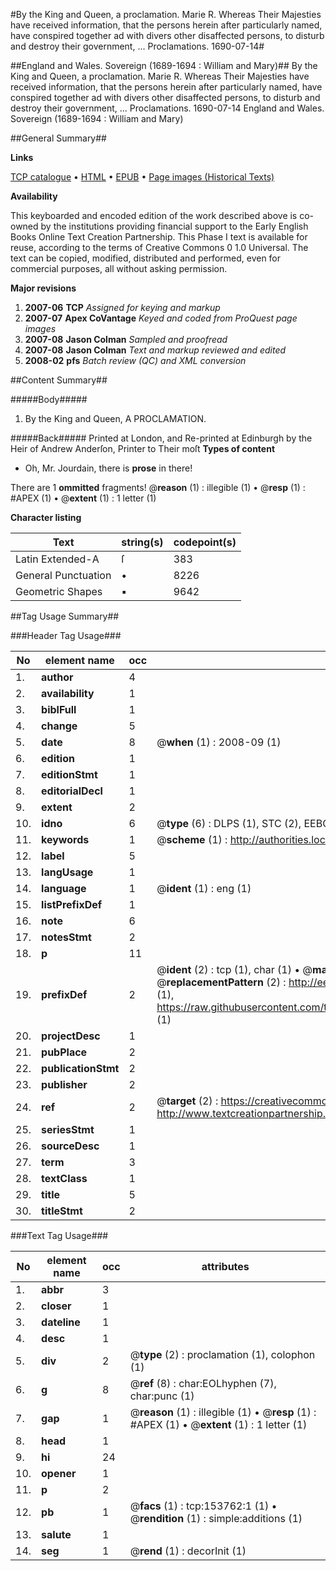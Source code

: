 #By the King and Queen, a proclamation. Marie R. Whereas Their Majesties have received information, that the persons herein after particularly named, have conspired together ad with divers other disaffected persons, to disturb and destroy their government, ... Proclamations. 1690-07-14#

##England and Wales. Sovereign (1689-1694 : William and Mary)##
By the King and Queen, a proclamation. Marie R. Whereas Their Majesties have received information, that the persons herein after particularly named, have conspired together ad with divers other disaffected persons, to disturb and destroy their government, ...
Proclamations. 1690-07-14
England and Wales. Sovereign (1689-1694 : William and Mary)

##General Summary##

**Links**

[TCP catalogue](http://www.ota.ox.ac.uk/tcp/)  • 
[HTML](http://tei.it.ox.ac.uk/tcp/Texts-HTML/free/A96/A96582.html)  • 
[EPUB](http://tei.it.ox.ac.uk/tcp/Texts-EPUB/free/A96/A96582.epub) • 
[Page images (Historical Texts)](https://data.historicaltexts.jisc.ac.uk/view?pubId=eebo-99896068e&pageId=eebo-99896068e-153762-1)

**Availability**

This keyboarded and encoded edition of the
	       work described above is co-owned by the institutions
	       providing financial support to the Early English Books
	       Online Text Creation Partnership. This Phase I text is
	       available for reuse, according to the terms of Creative
	       Commons 0 1.0 Universal. The text can be copied,
	       modified, distributed and performed, even for
	       commercial purposes, all without asking permission.

**Major revisions**

1. __2007-06__ __TCP__ *Assigned for keying and markup*
1. __2007-07__ __Apex CoVantage__ *Keyed and coded from ProQuest page images*
1. __2007-08__ __Jason Colman__ *Sampled and proofread*
1. __2007-08__ __Jason Colman__ *Text and markup reviewed and edited*
1. __2008-02__ __pfs__ *Batch review (QC) and XML conversion*

##Content Summary##

#####Body#####

1. By the King and Queen, A PROCLAMATION.

#####Back#####
Printed at London, and Re-printed at Edinburgh by the Heir of Andrew Anderſon, Printer to Their moſt
**Types of content**

  * Oh, Mr. Jourdain, there is **prose** in there!

There are 1 **ommitted** fragments! 
 @__reason__ (1) : illegible (1)  •  @__resp__ (1) : #APEX (1)  •  @__extent__ (1) : 1 letter (1)

**Character listing**


|Text|string(s)|codepoint(s)|
|---|---|---|
|Latin Extended-A|ſ|383|
|General Punctuation|•|8226|
|Geometric Shapes|▪|9642|

##Tag Usage Summary##

###Header Tag Usage###

|No|element name|occ|attributes|
|---|---|---|---|
|1.|__author__|4||
|2.|__availability__|1||
|3.|__biblFull__|1||
|4.|__change__|5||
|5.|__date__|8| @__when__ (1) : 2008-09 (1)|
|6.|__edition__|1||
|7.|__editionStmt__|1||
|8.|__editorialDecl__|1||
|9.|__extent__|2||
|10.|__idno__|6| @__type__ (6) : DLPS (1), STC (2), EEBO-CITATION (1), PROQUEST (1), VID (1)|
|11.|__keywords__|1| @__scheme__ (1) : http://authorities.loc.gov/ (1)|
|12.|__label__|5||
|13.|__langUsage__|1||
|14.|__language__|1| @__ident__ (1) : eng (1)|
|15.|__listPrefixDef__|1||
|16.|__note__|6||
|17.|__notesStmt__|2||
|18.|__p__|11||
|19.|__prefixDef__|2| @__ident__ (2) : tcp (1), char (1)  •  @__matchPattern__ (2) : ([0-9\-]+):([0-9IVX]+) (1), (.+) (1)  •  @__replacementPattern__ (2) : http://eebo.chadwyck.com/downloadtiff?vid=$1&page=$2 (1), https://raw.githubusercontent.com/textcreationpartnership/Texts/master/tcpchars.xml#$1 (1)|
|20.|__projectDesc__|1||
|21.|__pubPlace__|2||
|22.|__publicationStmt__|2||
|23.|__publisher__|2||
|24.|__ref__|2| @__target__ (2) : https://creativecommons.org/publicdomain/zero/1.0/ (1), http://www.textcreationpartnership.org/docs/. (1)|
|25.|__seriesStmt__|1||
|26.|__sourceDesc__|1||
|27.|__term__|3||
|28.|__textClass__|1||
|29.|__title__|5||
|30.|__titleStmt__|2||


###Text Tag Usage###

|No|element name|occ|attributes|
|---|---|---|---|
|1.|__abbr__|3||
|2.|__closer__|1||
|3.|__dateline__|1||
|4.|__desc__|1||
|5.|__div__|2| @__type__ (2) : proclamation (1), colophon (1)|
|6.|__g__|8| @__ref__ (8) : char:EOLhyphen (7), char:punc (1)|
|7.|__gap__|1| @__reason__ (1) : illegible (1)  •  @__resp__ (1) : #APEX (1)  •  @__extent__ (1) : 1 letter (1)|
|8.|__head__|1||
|9.|__hi__|24||
|10.|__opener__|1||
|11.|__p__|2||
|12.|__pb__|1| @__facs__ (1) : tcp:153762:1 (1)  •  @__rendition__ (1) : simple:additions (1)|
|13.|__salute__|1||
|14.|__seg__|1| @__rend__ (1) : decorInit (1)|
